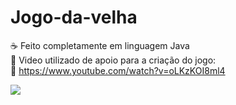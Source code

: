 # Jogo-da-velha
:coffee: Feito completamente em linguagem Java<br>
:book: Video utilizado de apoio para a criação do jogo:<br>
:movie_camera: https://www.youtube.com/watch?v=oLKzKOI8ml4<br>


<img src="https://media.giphy.com/media/Cnns36gzkGo6I6O23w/giphy.gif">

